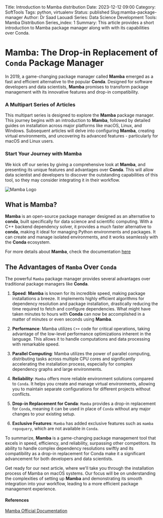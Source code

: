 Title: Introduction to Mamba distribution
Date: 2023-12-12 09:00
Category: SoftTools
Tags: python, virtualenv
Status: published
Slug:mamba-package-manager
Author: Dr Saad Laouadi
Series: Data Science Development Tools: Mamba Distribution
Series_index: 1
Summary: This article provides a short introduction to Mamba package manager along with with its capabilities over Conda. 



# Mamba: The Drop-in Replacement of `Conda` Package Manager

In 2019, a game-changing package manager called **Mamba** emerged as a fast and efficient alternative to the popular **Conda**. Designed for software developers and data scientists, **Mamba** promises to transform package management with its innovative features and drop-in compatibility. 


### A Multipart Series of Articles

This multipart series is designed to explore the **Mamba** package manager. This journey begins with an introduction to **Mamba**, followed by detailed guides on installation across major platforms like macOS, Linux, and Windows. Subsequent articles will delve into configuring **Mamba**, creating virtual environments, and uncovering its advanced features - particularly for macOS and Linux users.

### Start Your Journey with Mamba

We kick off our series by giving a comprehensive look at **Mamba**, and presenting its unique features and advantages over **Conda**. This will allow data scientist and developers to discover the outstanding capabilities of this tool, so they may consider integrating it in their workflow.

![Mamba Logo](../images/mamba_red.png)

## What is Mamba?

**Mamba** is an open-source package manager designed as an alternative to **conda**, built specifically for data science and scientific computing. With a C++ backend dependency solver, it provides a much faster alternative to **conda**, making it ideal for managing Python environments and packages. It can create and manage isolated environments, and it works seamlessly with the **Conda** ecosystem.

For more details about **Mamba**, check the documentation [here](https://mamba.readthedocs.io/en/latest/)

## The Advantages of `Mamba` Over `Conda`

The powerful `Mamba` package manager provides several advantages over traditional package managers like **Conda**.

1. **Speed**: **Mamba** is known for its incredible speed, making package installations a breeze. It implements highly efficient algorithms for dependency resolution and package installation, drastically reducing the time required to fetch and configure dependencies. What might have taken minutes to hours with **Conda** can now be accomplished in a matter of minutes or even seconds using **Mamba**.

2. **Performance**: Mamba utilizes `C++` code for critical operations, taking advantage of the low-level performance optimizations inherent in the language. This allows it to handle computations and data processing with remarkable speed.

3. **Parallel Computing**: Mamba utilizes the power of parallel computing, distributing tasks across multiple CPU cores and significantly accelerating the installation process, especially for complex dependency graphs and large environments.

4. **Reliability**: `Mamba` offers more reliable environment solutions compared to `Conda`. It helps you create and manage virtual environments, allowing you to maintain separate configurations for different projects without conflicts.

5. **Drop-in Replacement for Conda**: `Mamba` provides a drop-in replacement for `Conda`, meaning it can be used in place of `Conda` without any major changes to your existing setup.

6. **Exclusive Features**: `Mamba` has added exclusive features such as `mamba repoquery`, which are not available in `Conda`.


To summarize, **Mamba** is a game-changing package management tool that excels in speed, efficiency, and reliability, surpassing other competitors. Its ability to handle complex dependency resolutions swiftly and its compatibility as a drop-in replacement for Conda make it a significant advancement for both developers and data scientists.

Get ready for our next article, where we'll take you through the installation process of Mamba on macOS systems. Our focus will be on understanding the complexities of setting up **Mamba** and demonstrating its smooth integration into your workflow, leading to a more efficient package management experience.


#### References

[Mamba Official Documentation](https://mamba.readthedocs.io/en/latest/)


